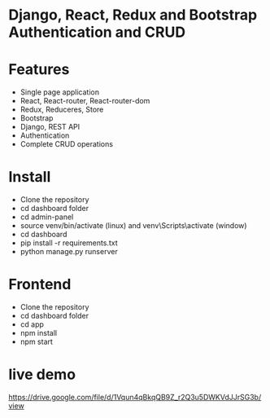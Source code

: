 # Django, React, Redux and Bootstrap Authentication and CRUD

# Features

- Single page application
- React, React-router, React-router-dom
- Redux, Reduceres, Store
- Bootstrap
- Django, REST API
- Authentication
- Complete CRUD operations

# Install

- Clone the repository
- cd dashboard folder
- cd admin-panel
- source venv/bin/activate (linux) and venv\Scripts\activate (window)
- cd dashboard
- pip install -r requirements.txt
- python manage.py runserver

# Frontend
- Clone the repository
- cd dashboard folder
- cd app
- npm install
- npm start

# live demo

https://drive.google.com/file/d/1Vqun4qBkqQB9Z_r2Q3u5DWKVdJJrSG3b/view




